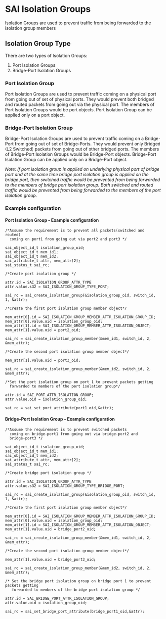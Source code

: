 # SAI Isolation Groups
Isolation Groups are used to prevent traffic from being forwarded  to the   
isolation group members

## Isolation Group Type

There are two types of Isolation Groups:
1. Port Isolation Groups
2. Bridge-Port Isolation Groups

### Port Isolation Group
Port Isolation Groups are used to prevent traffic coming  on a physical port from going out of set of physical ports. They would prevent both bridged and routed packets from going out via the physical port. The members of Port Isolation Groups would be port objects. Port Isolation Group can be applied only on a port object.

### Bridge-Port Isolation Group
Bridge-Port Isolation Groups are used to prevent traffic coming  on a Bridge-Port from going out of set of Bridge-Ports. They would prevent only Bridged (L2 Switched) packets from going out of other bridged ports. The members of Bridge-Port Isolation Groups would be Bridge-Port objects. Bridge-Port Isolation Group can be applied only on a Bridge-Port object.

*Note: If port isolation group is applied on underlying physical port of bridge port and at the same time bridge port isolation group is applied on the bridge port, then switched traffic would be prevented from being forwarded to the members of bridge port isolation group.
Both switched and routed traffic would be prevented from being forwarded to the members of the port isolation group.*

### Example configuration

#### Port Isolation Group - Example configuration

```
/*Assume the requirement is to prevent all packets(switched and routed)
  coming on port1 from going out via port2 and port3 */

sai_object_id_t isolation_group_oid;  
sai_object_id_t mem_id1;  
sai_object_id_t mem_id2;  
sai_attribute_t attr, mem_attr[2];  
sai_status_t sai_rc;

/*Create port isolation group */

attr.id = SAI_ISOLATION_GROUP_ATTR_TYPE  
attr.value.s32 = SAI_ISOLATION_GROUP_TYPE_PORT;

sai_rc = sai_create_isolation_group(&isolation_group_oid, switch_id, 1, &attr);  

/*Create the first port isolation group member object*/

mem_attr[0].id = SAI_ISOLATION_GROUP_MEMBER_ATTR_ISOLATION_GROUP_ID;  
mem_attr[0].value.oid = isolation_group_oid;
mem_attr[1].id = SAI_ISOLATION_GROUP_MEMBER_ATTR_ISOLATION_OBJECT;
mem_attr[1].value.oid = port2_oid;

sai_rc = sai_create_isolation_group_member(&mem_id1, switch_id, 2, &mem_attr);

/*Create the second port isolation group member object*/

mem_attr[1].value.oid = port3_oid;  

sai_rc = sai_create_isolation_group_member(&mem_id2, switch_id, 2, &mem_attr);

/*Set the port isolation group on port 1 to prevent packets getting
  forwarded to members of the port isolation group*/

attr.id = SAI_PORT_ATTR_ISOLATION_GROUP;
attr.value.oid = isolation_group_oid;

sai_rc = sai_set_port_attribute(port1_oid,&attr);
```

#### Bridge-Port Isolation Group - Example configuration

```
/*Assume the requirement is to prevent switched packets
  coming on bridge-port1 from going out via bridge-port2 and
  bridge-port3 */

sai_object_id_t isolation_group_oid;  
sai_object_id_t mem_id1;  
sai_object_id_t mem_id2;  
sai_attribute_t attr, mem_attr[2];  
sai_status_t sai_rc;

/*Create bridge port isolation group */

attr.id = SAI_ISOLATION_GROUP_ATTR_TYPE  
attr.value.s32 = SAI_ISOLATION_GROUP_TYPE_BRIDGE_PORT;

sai_rc = sai_create_isolation_group(&isolation_group_oid, switch_id, 1, &attr);  

/*Create the first port isolation group member object*/

mem_attr[0].id = SAI_ISOLATION_GROUP_MEMBER_ATTR_ISOLATION_GROUP_ID;  
mem_attr[0].value.oid = isolation_group_oid;
mem_attr[1].id = SAI_ISOLATION_GROUP_MEMBER_ATTR_ISOLATION_OBJECT;
mem_attr[1].value.oid = bridge_port2_oid;

sai_rc = sai_create_isolation_group_member(&mem_id1, switch_id, 2, &mem_attr);

/*Create the second port isolation group member object*/

mem_attr[1].value.oid = bridge_port3_oid;  

sai_rc = sai_create_isolation_group_member(&mem_id2, switch_id, 2, &mem_attr);

/* Set the bridge port isolation group on bridge port 1 to prevent packets getting
   forwarded to members of the bridge port isolation group */

attr.id = SAI_BRIDGE_PORT_ATTR_ISOLATION_GROUP;
attr.value.oid = isolation_group_oid;

sai_rc = sai_set_bridge_port_attribute(bridge_port1_oid,&attr);
```
